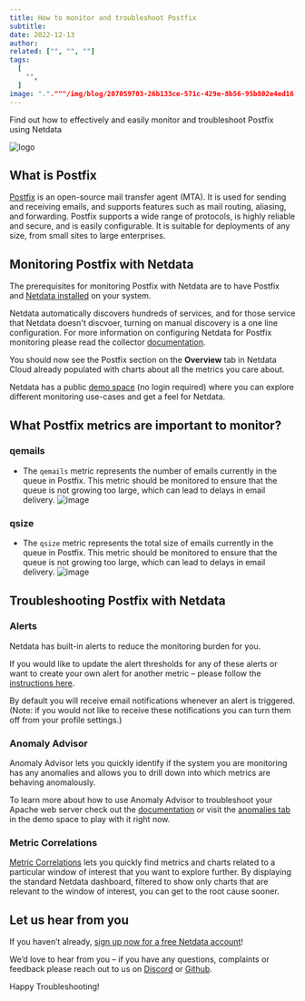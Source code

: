 ```yaml
---
title: How to monitor and troubleshoot Postfix
subtitle: 
date: 2022-12-13
author: 
related: ["", "", ""]
tags: 
  [
    "",
  ]
image: "."."""/img/blog/207059703-26b133ce-571c-429e-8b56-95b802e4ed16.png.png".png".png".png".png"""""
---
```

Find out how to effectively and easily monitor and troubleshoot Postfix using Netdata

![logo](https://user-images.githubusercontent.com/24860547/207059703-26b133ce-571c-429e-8b56-95b802e4ed16.png)



## What is Postfix

[Postfix](https://www.postfix.org/) is an open-source mail transfer agent (MTA). It is used for sending and receiving emails, and supports features such as mail routing, aliasing, and forwarding. Postfix supports a wide range of protocols, is highly reliable and secure, and is easily configurable. It is suitable for deployments of any size, from small sites to large enterprises.

## Monitoring Postfix with Netdata

The prerequisites for monitoring Postfix with Netdata are to have Postfix and [Netdata installed](https://learn.netdata.cloud/docs/cloud/get-started) on your system. 

Netdata automatically discovers hundreds of services, and for those service that Netdata doesn't discvoer, turning on manual discovery is a one line configuration. For more information on configuring Netdata for Postfix monitoring please read the collector [documentation](https://learn.netdata.cloud/docs/agent/collectors/python.d.plugin/postfix).

You should now see the Postfix section on the **Overview** tab in Netdata Cloud already populated with charts about all the metrics you care about.

Netdata has a public [demo space](https://app.netdata.cloud/spaces/netdata-demo) (no login required) where you can explore different monitoring use-cases and get a feel for Netdata.

## What Postfix metrics are important to monitor?

### qemails
 - The `qemails` metric represents the number of emails currently in the queue in Postfix. This metric should be monitored to ensure that the queue is not growing too large, which can lead to delays in email delivery.
![image](https://user-images.githubusercontent.com/24860547/207016300-e26f91ec-d483-4b4f-a750-9c47f1d69e80.png)

### qsize
 - The `qsize` metric represents the total size of emails currently in the queue in Postfix. This metric should be monitored to ensure that the queue is not growing too large, which can lead to delays in email delivery.
![image](https://user-images.githubusercontent.com/24860547/207016351-86ac7034-0304-4f29-abff-8a3271101c01.png)

## Troubleshooting Postfix with Netdata

### Alerts
Netdata has built-in alerts to reduce the monitoring burden for you. 

If you would like to update the alert thresholds for any of these alerts or want to create your own alert for another metric – please follow the [instructions here](https://learn.netdata.cloud/docs/monitor/configure-alarms).

By default you will receive email notifications whenever an alert is triggered. (Note: if you would not like to receive these notifications you can turn them off from your profile settings.)

### Anomaly Advisor
Anomaly Advisor lets you quickly identify if the system you are monitoring has any anomalies and allows you to drill down into which metrics are behaving anomalously.

To learn more about how to use Anomaly Advisor to troubleshoot your Apache web server check out the [documentation](https://learn.netdata.cloud/docs/cloud/insights/anomaly-advisor) or visit the [anomalies tab](https://app.netdata.cloud/spaces/netdata-demo/rooms/apache/anomalies) in the demo space to play with it right now.
### Metric Correlations 
[Metric Correlations](https://learn.netdata.cloud/docs/cloud/insights/metric-correlations) lets you quickly find metrics and charts related to a particular window of interest that you want to explore further. By displaying the standard Netdata dashboard, filtered to show only charts that are relevant to the window of interest, you can get to the root cause sooner.

## Let us hear from you
If you haven’t already, [sign up now for a free Netdata account](https://app.netdata.cloud/?utm_campaign=technical&utm_source=content&utm_medium=blog&utm_content=postfix-monitoring)! 

We’d love to hear from you – if you have any questions, complaints or feedback please reach out to us on [Discord](https://discord.com/invite/mPZ6WZKKG2) or [Github](https://github.com/netdata/netdata/).

Happy Troubleshooting!

